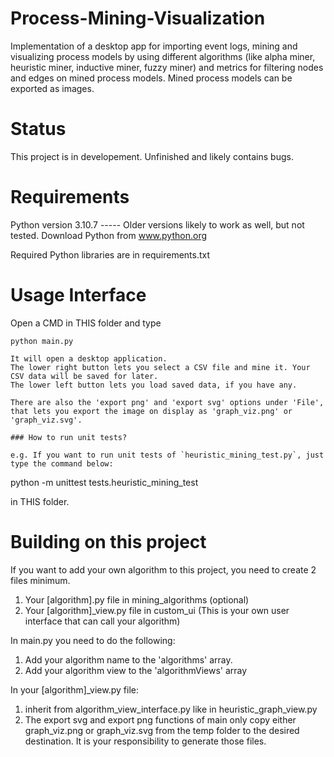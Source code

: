 # Process-Mining-Visualization
Implementation of a desktop app for importing event logs, mining and visualizing process models by using different algorithms (like alpha miner, heuristic miner, inductive miner, fuzzy miner) and metrics for filtering nodes and edges on mined process models. Mined process models can be exported as images.

# Status
This project is in developement. Unfinished and likely contains bugs.

# Requirements
Python version 3.10.7 ----- Older versions likely to work as well, but not tested.
Download Python from www.python.org

Required Python libraries are in requirements.txt


# Usage Interface
Open a CMD in THIS folder and type 
```
python main.py

It will open a desktop application.
The lower right button lets you select a CSV file and mine it. Your CSV data will be saved for later.
The lower left button lets you load saved data, if you have any.

There are also the 'export png' and 'export svg' options under 'File', that lets you export the image on display as 'graph_viz.png' or 'graph_viz.svg'.

### How to run unit tests?

e.g. If you want to run unit tests of `heuristic_mining_test.py`, just type the command below:

```
python -m unittest tests.heuristic_mining_test

in THIS folder.

# Building on this project
If you want to add your own algorithm to this project, you need to create 2 files minimum.
1. Your [algorithm].py file in mining_algorithms (optional)
2. Your [algorithm]_view.py file in custom_ui (This is your own user interface that can call your algorithm)

In main.py you need to do the following:
1. Add your algorithm name to the 'algorithms' array.
2. Add your algorithm view to the 'algorithmViews' array

In your [algorithm]_view.py file:
1. inherit from algorithm_view_interface.py like in heuristic_graph_view.py
2. The export svg and export png functions of main only copy either graph_viz.png or graph_viz.svg from the temp folder to the desired destination. It is your responsibility to generate those files.
